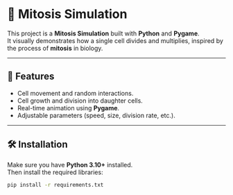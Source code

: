 # 🧬 Mitosis Simulation

This project is a **Mitosis Simulation** built with **Python** and **Pygame**.  
It visually demonstrates how a single cell divides and multiplies, inspired by the process of **mitosis** in biology.

---

## 🚀 Features
- Cell movement and random interactions.
- Cell growth and division into daughter cells.
- Real-time animation using **Pygame**.
- Adjustable parameters (speed, size, division rate, etc.).

---

## 🛠️ Installation
Make sure you have **Python 3.10+** installed.  
Then install the required libraries:

```bash
pip install -r requirements.txt
